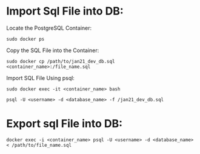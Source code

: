 # Import Sql File into DB:

Locate the PostgreSQL Container:
```
sudo docker ps
```

Copy the SQL File into the Container:
```
sudo docker cp /path/to/jan21_dev_db.sql <container_name>:/file_name.sql
```

Import SQL File Using psql:
```
sudo docker exec -it <container_name> bash
```
```
psql -U <username> -d <database_name> -f /jan21_dev_db.sql
```


# Export sql File into DB:
```
docker exec -i <container_name> psql -U <username> -d <database_name> < /path/to/file_name.sql
```
